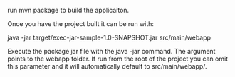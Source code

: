 run mvn package to build the applicaiton.

Once you have the project built it can be run with:

java -jar target/exec-jar-sample-1.0-SNAPSHOT.jar src/main/webapp

Execute the package jar file with the java -jar command. The argument points to the webapp folder. If run from the root of the project you can omit this parameter and it will automatically default to src/main/webapp/.
